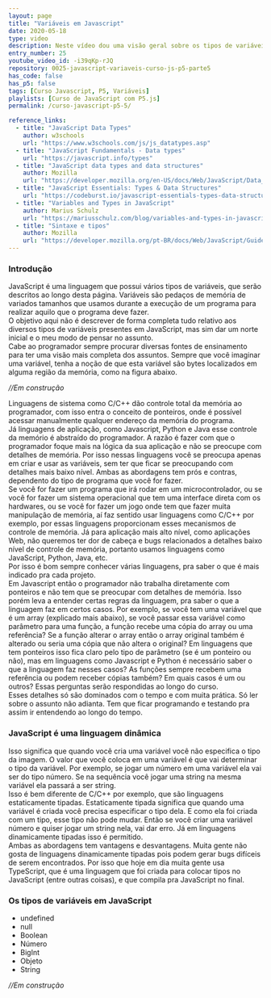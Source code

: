```yaml
---
layout: page
title: "Variáveis em Javascript"
date: 2020-05-18
type: video
description: Neste vídeo dou uma visão geral sobre os tipos de variáveis presentes no Javascript.
entry_number: 25
youtube_video_id: -i39qKp-rJQ
repository: 0025-javascript-variaveis-curso-js-p5-parte5
has_code: false
has_p5: false
tags: [Curso Javascript, P5, Variáveis]
playlists: [Curso de JavaScript com P5.js]
permalink: /curso-javascript-p5-5/

reference_links:
  - title: "JavaScript Data Types"
    author: w3schools
    url: "https://www.w3schools.com/js/js_datatypes.asp"
  - title: "JavaScript Fundamentals - Data types"
    url: "https://javascript.info/types"
  - title: "JavaScript data types and data structures"
    author: Mozilla
    url: "https://developer.mozilla.org/en-US/docs/Web/JavaScript/Data_structures"
  - title: "JavaScript Essentials: Types & Data Structures"
    url: "https://codeburst.io/javascript-essentials-types-data-structures-3ac039f9877b"
  - title: "Variables and Types in JavaScript"
    author: Marius Schulz
    url: "https://mariusschulz.com/blog/variables-and-types-in-javascript"
  - title: "Sintaxe e tipos"
    author: Mozilla
    url: "https://developer.mozilla.org/pt-BR/docs/Web/JavaScript/Guide/Values,_variables,_and_literals"
---
```


### Introdução

JavaScript é uma linguagem que possui vários tipos de variáveis, que serão descritos ao longo desta página. 
Variáveis são pedaços de memória de variados tamanhos que usamos durante a execução de um programa para realizar aquilo que o programa deve fazer.  
O objetivo aqui não é descrever de forma completa tudo relativo aos diversos tipos de variáveis presentes em JavaScript, mas sim dar um norte inicial e o meu modo de pensar no assunto.  
Cabe ao programador sempre procurar diversas fontes de ensinamento para ter uma visão mais completa dos assuntos.
Sempre que você imaginar uma variável, tenha a noção de que esta variável são bytes localizados em alguma região da memória, como na figura abaixo.  

*//Em construção*

Linguagens de sistema como C/C++ dão controle total da memória ao programador, com isso entra o conceito de ponteiros, onde é possível acessar manualmente qualquer endereço da memória do programa.  
Já linguagens de aplicação, como Javascript, Python e Java esse controle da memório é abstraído do programador. A razão é fazer com que o programador foque mais na lógica da sua aplicação e não se preocupe com detalhes de memória. Por isso nessas linguagens você se preocupa apenas em criar e usar as variáveis, sem ter que ficar se preocupando com detalhes mais baixo nível. Ambas as abordagens tem prós e contras, dependento do tipo de programa que você for fazer.  
Se você for fazer um programa que irá rodar em um microcontrolador, ou se você for fazer um sistema operacional que tem uma interface direta com os hardwares, ou se você for fazer um jogo onde tem que fazer muita manipulação de memória, aí faz sentido usar linguagens como C/C++ por exemplo, por essas linguagens proporcionam esses mecanismos de controle de memória. Já para aplicação mais alto nível, como aplicações Web, não queremos ter dor de cabeça e bugs relacionados a detalhes baixo nível de controle de memória, portanto usamos linguagens como JavaScript, Python, Java, etc.  
Por isso é bom sempre conhecer várias linguagens, pra saber o que é mais indicado pra cada projeto.  
Em Javascript então o programador não trabalha diretamente com ponteiros e não tem que se preocupar com detalhes de memória. Isso porém leva a entender certas regras da linguagem, pra saber o que a linguagem faz em certos casos. Por exemplo, se você tem uma variável que é um array (explicado mais abaixo), se você passar essa variável como parâmetro para uma função, a função recebe uma cópia do array ou uma referência? Se a função alterar o array então o array original também é alterado ou seria uma cópia que não altera o original? Em linguagens que tem ponteiros isso fica claro pelo tipo de parâmetro (se é um ponteiro ou não), mas em linguagens como Javascript e Python é necessário saber o que a linguagem faz nesses casos? As funções sempre recebem uma referência ou podem receber cópias também? Em quais casos é um ou outros? Essas perguntas serão respondidas ao longo do curso.  
Esses detalhes só são dominados com o tempo e com muita prática. Só ler sobre o assunto não adianta. Tem que ficar programando e testando pra assim ir entendendo ao longo do tempo.  

### JavaScript é uma linguagem dinâmica

Isso significa que quando você cria uma variável você não especifica o tipo da imagem. O valor que você coloca em uma variável é que vai determinar o tipo da variável. Por exemplo, se jogar um número em uma variável ela vai ser do tipo número. Se na sequência você jogar uma string na mesma variável ela passará a ser string.  
Isso é bem diferente de C/C++ por exemplo, que são linguagens estaticamente tipadas. Estaticamente tipada significa que quando uma variável é criada você precisa especificar o tipo dela. E como ela foi criada com um tipo, esse tipo não pode mudar. Então se você criar uma variável número e quiser jogar um string nela, vai dar erro. Já em linguagens dinamicamente tipadas isso é permitido.  
Ambas as abordagens tem vantagens e desvantagens. Muita gente não gosta de linguagens dinamicamente tipadas pois podem gerar bugs difíceis de serem encontrados. Por isso que hoje em dia muita gente usa TypeScript, que é uma linguagem que foi criada para colocar tipos no JavaScript (entre outras coisas), e que compila pra JavaScript no final.

### Os tipos de variáveis em JavaScript

- undefined
- null
- Boolean
- Número
- BigInt
- Objeto
- String

*//Em construção*

